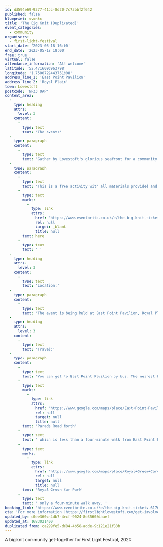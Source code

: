 ```yaml
---
id: dd594e69-9377-41cc-8d20-7c73bbf2f642
published: false
blueprint: events
title: 'The Big Knit (Duplicated)'
event_categories:
  - community
organisers:
  - first-light-festival
start_date: '2023-05-18 16:00'
end_date: '2023-05-18 18:00'
free: true
virtual: false
attendance_information: 'All welcome'
latitude: '52.4716093963798'
longitude: '1.7500722443751908'
address_line_1: 'East Point Pavilion'
address_line_2: 'Royal Plain'
town: Lowestoft
postcode: 'NR33 0AP'
content_area:
  -
    type: heading
    attrs:
      level: 3
    content:
      -
        type: text
        text: 'The event:'
  -
    type: paragraph
    content:
      -
        type: text
        text: "Gather by Lowestoft's glorious seafront for a community get-together to knit and crochet blue and green bunting for First Light Festival 2023's Opening Parade. You can learn as you go with the help of resident experts, or lend a helping hand to someone else in a peer-led knit and natter. There will also be pompom making."
  -
    type: paragraph
    content:
      -
        type: text
        text: 'This is a free activity with all materials provided and all experience levels are welcome. You can book a FREE place via eventbrite by clicking '
      -
        type: text
        marks:
          -
            type: link
            attrs:
              href: 'https://www.eventbrite.co.uk/e/the-big-knit-tickets-617048949017'
              rel: null
              target: _blank
              title: null
        text: here
      -
        type: text
        text: ' '
  -
    type: heading
    attrs:
      level: 3
    content:
      -
        type: text
        text: 'Location:'
  -
    type: paragraph
    content:
      -
        type: text
        text: 'The event is being held at East Point Pavilion, Royal Plain, Lowestoft, NR33 0AP as part of the First Light Festival.'
  -
    type: heading
    attrs:
      level: 3
    content:
      -
        type: text
        text: 'Travel:'
  -
    type: paragraph
    content:
      -
        type: text
        text: 'You can get to East Point Pavilion by bus. The nearest bus stop is on '
      -
        type: text
        marks:
          -
            type: link
            attrs:
              href: 'https://www.google.com/maps/place/East+Point+Pavilion/@52.4715229,1.7490572,20.58z/data=!4m6!3m5!1s0x47da1a5ea4943559:0x6ac07ef50efb6b11!8m2!3d52.471546!4d1.748926!16s%2Fg%2F1tgdbpgb'
              rel: null
              target: null
              title: null
        text: 'Parade Road North'
      -
        type: text
        text: ' which is less than a four-minute walk from East Point Pavilion. There is a selection of buses which connect the East Point Pavilion to the town centre for example, No X2, X22 and 109. The closest parking is '
      -
        type: text
        marks:
          -
            type: link
            attrs:
              href: 'https://www.google.com/maps/place/Royal+Green+Car+Park/@52.4712967,1.7484593,17.62z/data=!4m6!3m5!1s0x47da1bab6caafbd3:0x4fef3e212e405f96!8m2!3d52.4704793!4d1.7484063!16s%2Fg%2F11frp96syg'
              rel: null
              target: null
              title: null
        text: 'Royal Green Car Park'
      -
        type: text
        text: ' only a four-minute walk away. '
booking_link: 'https://www.eventbrite.co.uk/e/the-big-knit-tickets-617048949017'
cta: 'For more information [https://firstlightlowestoft.com/get-involved/big-knit/ ](http:/https://firstlightlowestoft.com/get-involved/big-knit//)'
updated_by: d0ee360c-4db7-4ecf-9024-8e35603daaef
updated_at: 1683021400
duplicated_from: ca299fe5-dd84-4b58-adde-9b121e21f88b
---
```

A big knit community get-together for First Light Festival, 2023